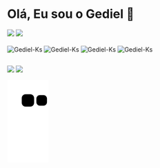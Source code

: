 # Olá, Eu sou o Gediel 👋

<div>
  <img height="180em" src="https://github-readme-stats.vercel.app/api?username=Gediel99&show_icons=true&theme=dark&include_all_commits=true&count_private=true"/>
  <img height="180em" src="https://github-readme-stats.vercel.app/api/top-langs/?username=Gediel99&layout=compact&langs_count=7&theme=dark"/>
</div>

<div style="display: inline_block"><br>
  <img align="center" alt="Gediel-Ks" height="30" width="40" src="https://cdn.jsdelivr.net/gh/devicons/devicon/icons/kotlin/kotlin-original.svg"/>
  <img align="center" alt="Gediel-Ks" height="30" width="40" src="https://cdn.jsdelivr.net/gh/devicons/devicon/icons/c/c-original.svg"/>
  <img align="center" alt="Gediel-Ks" height="30" width="40" src="https://cdn.jsdelivr.net/gh/devicons/devicon/icons/html5/html5-original.svg"/>
  <img align="center" alt="Gediel-Ks" height="30" width="40" src="https://cdn.jsdelivr.net/gh/devicons/devicon/icons/javascript/javascript-original.svg"/>
          
</div>

  ##
  
<div> 
  <a href = "mailto:gediel240399@gmail.com"><img src="https://img.shields.io/badge/Gmail-D14836?style=for-the-badge&logo=gmail&logoColor=white" target="_blank"></a>
  <a href="https://www.linkedin.com/in/gediel-durães-de-almeida-a11930249" target="_blank"><img src="https://img.shields.io/badge/-LinkedIn-%230077B5?style=for-the-badge&logo=linkedin&logoColor=white" target="_blank"></a> 
 
  ![Snake animation](https://github.com/rafaballerini/rafaballerini/blob/output/github-contribution-grid-snake.svg)
</div>
